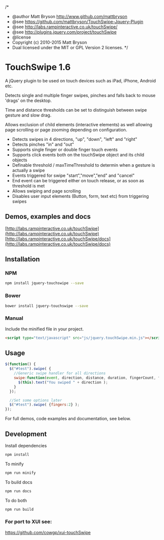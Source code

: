 /*
* @author Matt Bryson http://www.github.com/mattbryson
* @see https://github.com/mattbryson/TouchSwipe-Jquery-Plugin
* @see http://labs.rampinteractive.co.uk/touchSwipe/
* @see http://plugins.jquery.com/project/touchSwipe
* @license
* Copyright (c) 2010-2015 Matt Bryson
* Dual licensed under the MIT or GPL Version 2 licenses.
*/

# TouchSwipe 1.6
A jQuery plugin to be used on touch devices such as iPad, iPhone, Android etc.

Detects single and multiple finger swipes, pinches and falls back to mouse 'drags' on the desktop.

Time and distance thresholds can be set to distinguish between swipe gesture and slow drag.

Allows exclusion of child elements (interactive elements) as well allowing page scrolling or page zooming depending on configuration.

* Detects swipes in 4 directions, "up", "down", "left" and "right"
* Detects pinches "in" and "out"
* Supports single finger or double finger touch events
* Supports click events both on the touchSwipe object and its child objects
* Definable threshold / maxTimeThreshold to determin when a gesture is actually a swipe
* Events triggered for swipe "start","move","end" and "cancel"
* End event can be triggered either on touch release, or as soon as threshold is met
* Allows swiping and page scrolling
* Disables user input elements (Button, form, text etc) from triggering swipes

## Demos, examples and docs

[http://labs.rampinteractive.co.uk/touchSwipe](http://labs.rampinteractive.co.uk/touchSwipe)  
[http://labs.rampinteractive.co.uk/touchSwipe/docs](http://labs.rampinteractive.co.uk/touchSwipe/docs)


## Installation  
### NPM
````bash
npm install jquery-touchswipe --save
````
### Bower
````bash
bower install jquery-touchswipe --save
````
### Manual
Include the minified file in your project.
````html
<script type="text/javascript" src="js/jquery.touchSwipe.min.js"></script>
````

## Usage
````javascript
$(function() {
  $("#test").swipe( {
    //Generic swipe handler for all directions
    swipe:function(event, direction, distance, duration, fingerCount, fingerData) {
      $(this).text("You swiped " + direction );  
    }
  });

  //Set some options later
  $("#test").swipe( {fingers:2} );
});
````

For full demos, code examples and documentation, see below.


## Development
Install dependencies
````bash
npm install
````

To minify
````bash
npm run minify
````

To build docs
````bash
npm run docs
````

To do both
````bash
npm run build
 ````

### For port to XUI see:
https://github.com/cowgp/xui-touchSwipe
